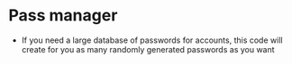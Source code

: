# Pass manager
* If you need a large database of passwords for accounts, this code will create for you as many randomly generated passwords as you want

